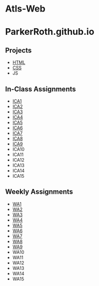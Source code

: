 # Atls-Web

# ParkerRoth.github.io

## Projects
- [HTML](https://parkerroth.github.io/html-midterm/page5.html)
- [CSS](https://parkerroth.github.io)
- JS

## In-Class Assignments
- [ICA1](https://docs.google.com/document/d/1YkS2IWXxElUzFhmw5fHEp0Fywnd8j9LCf4CouMuvaxM/edit)
- [ICA2](https://docs.google.com/document/d/1RNZ9JhkLDuRpKUMHluIfSiP_ta2Ks0r7Ot6AljlCnPI/edit)
- [ICA3](https://parkerroth.github.io/ica/ica3a.html)
- [ICA4](https://parkerroth.github.io/ica/ICA4.html)
- [ICA5](https://parkerroth.github.io/ica/ICA5/ica5.html)
- [ICA6](https://parkerroth.github.io/ica/ica6/ica6-part1.html)
- [ICA7](https://parkerroth.github.io/ica/ica7/ica7.html)
- [ICA8](https://parkerroth.github.io/ica/ica8/ica8.html)
- [ICA9](https://parkerroth.github.io/ica/ica9/ica9.html)
- ICA10
- ICA11
- ICA12
- ICA13
- ICA14
- ICA15

## Weekly Assignments
- [WA1](https://parkerroth.github.io/wa/wa1.html)
- [WA2](https://parkerroth.github.io/wa/wa2.html)
- [WA3](https://parkerroth.github.io/wa/wa3.html)
- [WA4](https://parkerroth.github.io/wa/wa4.html)
- [WA5](https://parkerroth.github.io/wa/wa5.html)
- [WA6](https://parkerroth.github.io/wa/wa6/wa6.html)
- [WA7](https://parkerroth.github.io/wa/wa7/wa7.html)
- [WA8](https://parkerroth.github.io/wa/wa8/wa8.html)
- [WA9](https://parkerroth.github.io/wa/wa9/wa9.html)
- WA10
- WA11
- WA12
- WA13
- WA14
- WA15


